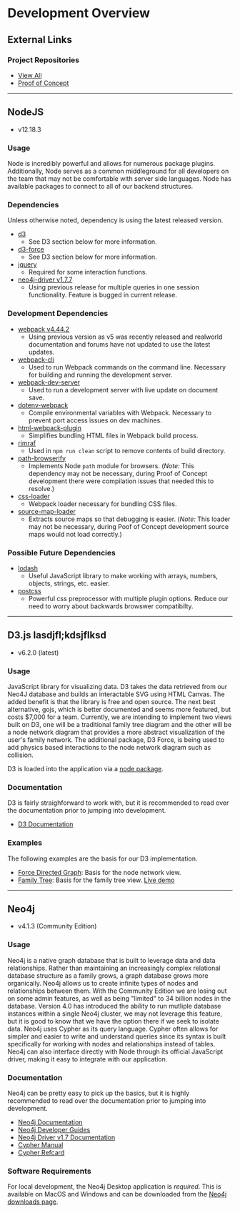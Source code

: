 # Development Overview

## External Links

### Project Repositories

- [View All](https://github.com/IDM-SP-2021)
- [Proof of Concept](https://github.com/IDM-SP-2021/heroku-test)

---

## NodeJS

- v12.18.3

### Usage

Node is incredibly powerful and allows for numerous package plugins. Additionally, Node serves as a common middleground for all developers on the team that may not be comfortable with server side languages. Node has available packages to connect to all of our backend structures.

### Dependencies

Unless otherwise noted, dependency is using the latest released version.

- [d3](https://www.npmjs.com/package/d3)
  - See D3 section below for more information.
- [d3-force](https://www.npmjs.com/package/d3-force)
  - See D3 section below for more information.
- [jquery](https://www.npmjs.com/package/jquery)
  - Required for some interaction functions.
- [neo4j-driver v1.7.7](https://www.npmjs.com/package/neo4j-driver/v/1.7.7)
  - Using previous release for multiple queries in one session functionality. Feature is bugged in current release.

### Development Dependencies

- [webpack v4.44.2](https://www.npmjs.com/package/webpack/v/4.44.2)
  - Using previous version as v5 was recently released and realworld documentation and forums have not updated to use the latest updates.
- [webpack-cli](https://www.npmjs.com/package/webpack-cli)
  - Used to run Webpack commands on the command line. Necessary for building and running the development server.
- [webpack-dev-server](https://www.npmjs.com/package/webpack-dev-server)
  - Used to run a development server with live update on document save.
- [dotenv-webpack](https://www.npmjs.com/package/dotenv-webpack)
  - Compile environmental variables with Webpack. Necessary to prevent port access issues on dev machines.
- [html-webpack-plugin](https://www.npmjs.com/package/html-webpack-plugin)
  - Simplifies bundling HTML files in Webpack build process.
- [rimraf](https://www.npmjs.com/package/rimraf)
  - Used in `npm run clean` script to remove contents of build directory.
- [path-browserify](https://www.npmjs.com/package/path-browserify)
  - Implements Node `path` module for browsers. (*Note:* This dependency may not be necessary, during Proof of Concept development there were compilation issues that needed this to resolve.)
- [css-loader](https://www.npmjs.com/package/css-loader)
  - Webpack loader necessary for bundling CSS files.
- [source-map-loader](https://www.npmjs.com/package/source-map-loader)
  - Extracts source maps so that debugging is easier. (*Note:* This loader may not be necessary, during Poof of Concept development source maps would not load correctly.)

### Possible Future Dependencies

- [lodash](https://www.npmjs.com/package/lodash)
  - Useful JavaScript library to make working with arrays, numbers, objects, strings, etc. easier.
- [postcss](https://www.npmjs.com/package/postcss)
  - Powerful css preprocessor with multiple plugin options. Reduce our need to worry about backwards browswer compatibilty.

---

## D3.js lasdjfl;kdsjflksd

- v6.2.0 (latest)

### Usage

JavaScript library for visualizing data. D3 takes the data retrieved from our Neo4J database and builds an interactable SVG using HTML Canvas. The added benefit is that the library is free and open source. The next best alternative, gojs, which is better documented and seems more featured, but costs $7,000 for a team. Currently, we are intending to implement two views built on D3, one will be a traditional family tree diagram and the other will be a node network diagram that provides a more abstract visualization of the user's family network. The additional package, D3 Force, is being used to add physics based interactions to the node network diagram such as collision.

D3 is loaded into the application via a [node package](https://www.npmjs.com/package/d3).

### Documentation

D3 is fairly straighforward to work with, but it is recommended to read over the documentation prior to jumping into development.

- [D3 Documentation](https://observablehq.com/@d3/learn-d3)

### Examples

The following examples are the basis for our D3 implementation.

- [Force Directed Graph](https://observablehq.com/@d3/force-directed-graph): Basis for the node network view.
- [Family Tree](https://github.com/trongthanh/family-tree-fork): Basis for the family tree view. [Live demo](https://trongthanh.github.io/family-tree/)

---

## Neo4j

- v4.1.3 (Community Edition)

### Usage

Neo4j is a native graph database that is built to leverage data and data relationships. Rather than maintaining an increasingly complex relational database structure as a family grows, a graph database grows more organically. Neo4j allows us to create infinite types of nodes and relationships between them. With the Community Edition we are losing out on some admin features, as well as being "limited" to 34 billion nodes in the database. Version 4.0 has introduced the ability to run mutliple database instances within a single Neo4j cluster, we may not leverage this feature, but it is good to know that we have the option there if we seek to isolate data. Neo4j uses Cypher as its query language. Cypher often allows for simpler and easier to write and understand queries since its syntax is built specifically for working with nodes and relationships instead of tables. Neo4j can also interface directly with Node through its official JavaScript driver, making it easy to integrate with our application.

### Documentation

Neo4j can be pretty easy to pick up the basics, but it is highly recommended to read over the documentation prior to jumping into development.

- [Neo4j Documentation](https://neo4j.com/docs/operations-manual/current/)
- [Neo4j Developer Guides](https://neo4j.com/developer/get-started/)
- [Neo4j Driver v1.7 Documentation](https://neo4j.com/docs/driver-manual/1.7/)
- [Cypher Manual](https://neo4j.com/docs/cypher-manual/current/)
- [Cypher Refcard](https://neo4j.com/docs/cypher-refcard/current/)

### Software Requirements

For local development, the Neo4j Desktop application is *required*. This is available on MacOS and Windows and can be downloaded from the [Neo4j downloads page](https://neo4j.com/download/).